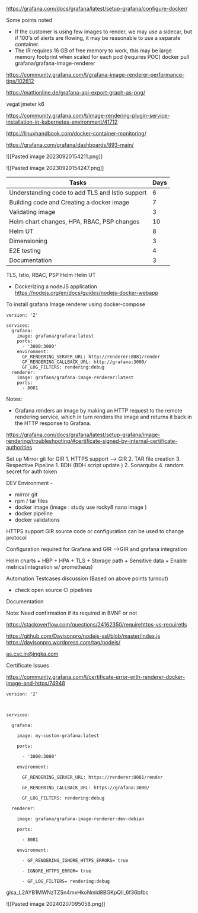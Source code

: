 

https://grafana.com/docs/grafana/latest/setup-grafana/configure-docker/

Some points noted

- If the customer is using few images to render, we may use a sidecar, but if 100's of alerts are flowing, it may be reasonable to use a separate container.
- The IR requires 16 GB of free memory to work, this may be large memory footprint when scaled for each pod (requires POC)
docker pull grafana/grafana-image-renderer


https://community.grafana.com/t/grafana-image-renderer-performance-tips/102612


https://mattionline.de/grafana-api-export-graph-as-png/




vegat jmeter k6

https://community.grafana.com/t/image-rendering-plugin-service-installation-in-kubernetes-environment/41712


https://linuxhandbook.com/docker-container-monitoring/

https://grafana.com/grafana/dashboards/893-main/


![[Pasted image 20230920154211.png]]


![[Pasted image 20230920154247.png]]



| Tasks                                           | Days |
| ----------------------------------------------- | ---- |
| Understanding code to add TLS and Istio support | 6    |
| Building code and Creating a docker image       | 7    |
| Validating image                                | 3    |
| Helm chart changes, HPA, RBAC, PSP changes      | 10   |
| Helm UT                                         | 8    |
| Dimensioning                                    | 3    |
| E2E testing                                     | 4    |
| Documentation                                   |  3    |


TLS, Istio, RBAC, PSP
Helm
Helm UT



- Dockerizing a nodeJS application https://nodejs.org/en/docs/guides/nodejs-docker-webapp


To install grafana Image renderer using docker-compose

```
version: '2'

services:
  grafana:
    image: grafana/grafana:latest
    ports:
      - '3000:3000'
    environment:
      GF_RENDERING_SERVER_URL: http://renderer:8081/render
      GF_RENDERING_CALLBACK_URL: http://grafana:3000/
      GF_LOG_FILTERS: rendering:debug
  renderer:
    image: grafana/grafana-image-renderer:latest
    ports:
      - 8081
```

Notes:
- Grafana renders an image by making an HTTP request to the remote rendering service, which in turn renders the image and returns it back in the HTTP response to Grafana.


https://grafana.com/docs/grafana/latest/setup-grafana/image-rendering/troubleshooting/#certificate-signed-by-internal-certificate-authorities







Set up Mirror git for GIR
	1. HTTPS support --> GIR
	2. TAR file creation
	3. Respective Pipeline
		1. BDH (BDH script update )
		2. Sonarqube 
	4. random secret for auth token



DEV Environment -
- mirror git
- rpm / tar files
- docker image (image : study use rocky8 nano image )
- docker pipeline
- docker validations

HTTPS support
	GIR source code or configuration can be used to change protocol

Configuration required for Grafana and GIR -->GIR and grafana integration

Helm charts + HBP + HPA + TLS + Storage path + Sensitive data + Enable metrics(integration w/ prometheus)

Automation Testcases discussion (Based on above points turnout)
 - check open source CI pipelines 

Documentation

Note: Need confirmation if its required in BVNF or not

https://stackoverflow.com/questions/24162350/requirehttps-vs-requiretls


https://github.com/Davisonpro/nodejs-ssl/blob/master/index.js
https://davisonpro.wordpress.com/tag/nodejs/


as.csc.in@ingka.com








Certificate Issues


https://community.grafana.com/t/certificate-error-with-renderer-docker-image-and-https/74948

```
version: '2'

  

services:

  grafana:

    image: my-custom-grafana:latest

    ports:

      - '3000:3000'

    environment:

      GF_RENDERING_SERVER_URL: https://renderer:8081/render

      GF_RENDERING_CALLBACK_URL: https://grafana:3000/

      GF_LOG_FILTERS: rendering:debug

  renderer:

    image: grafana/grafana-image-renderer:dev-debian

    ports:

      - 8081

    environment:

      - GF_RENDERING_IGNORE_HTTPS_ERRORS= true

      - IGNORE_HTTPS_ERROR= true

      - GF_LOG_FILTERS= rendering:debug
```


glsa_L2AYB1MWNzTZSn4mxHkoNmld8BGKpQIl_6f36bfbc




![[Pasted image 20240207095058.png]]
